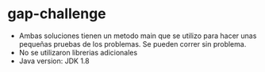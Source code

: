 # gap-challenge

- Ambas soluciones tienen un metodo main que se utilizo para hacer unas pequeñas pruebas de los problemas. Se pueden correr sin problema. 
- No se utilizaron librerias adicionales
- Java version: JDK 1.8


